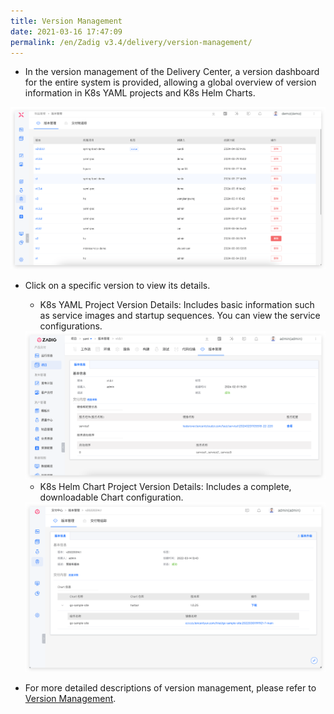 ```yaml
---
title: Version Management
date: 2021-03-16 17:47:09
permalink: /en/Zadig v3.4/delivery/version-management/
---
```


- In the version management of the Delivery Center, a version dashboard for the entire system is provided, allowing a global overview of version information in K8s YAML projects and K8s Helm Charts.

<img alt="版本交付" title="Version delivery" src="../../../../_images/version_list_220.png">

- Click on a specific version to view its details.

  - K8s YAML Project Version Details: Includes basic information such as service images and startup sequences. You can view the service configurations.

  <img alt="版本交付" title="Version delivery" src="../../../../_images/k8s_version_detail_220.png">

  - K8s Helm Chart Project Version Details: Includes a complete, downloadable Chart configuration.

  <img alt="版本交付" title="Version delivery" src="../../../../_images/helm_version_detail.png">

- For more detailed descriptions of version management, please refer to [Version Management](/en/Zadig%20v3.4/project/version/).